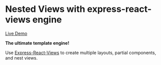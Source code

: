 # Nested Views with express-react-views engine

[Live Demo](https://nested-views.herokuapp.com/)

__The ultimate template engine!__

Use [Express-React-Views](https://github.com/reactjs/express-react-views) to create multiple layouts, partial components, and nest views.
